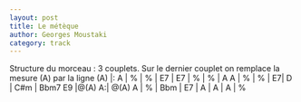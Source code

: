 ```yaml
---
layout: post
title: Le métèque
author: Georges Moustaki
category: track
---
```



Structure du morceau : 3 couplets. Sur le dernier couplet 
on remplace la mesure (A) par la ligne (A)
<canvas class="chords">
|: A | % | % | E7 | E7 | % | % | A
A | % | % | E7| D | C#m | Bbm7 E9 |@(A) A:|
@(A) A | % | Bbm | E7 | A | A | A | %
</canvas>


